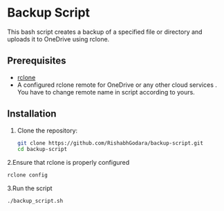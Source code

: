 # Backup Script

This bash script creates a backup of a specified file or directory and uploads it to OneDrive using rclone.

## Prerequisites

- [rclone](https://rclone.org/)
- A configured rclone remote for OneDrive or any other cloud services . You have to change remote name in script according to yours.

## Installation

1. Clone the repository:
   ```bash
   git clone https://github.com/RishabhGodara/backup-script.git
   cd backup-script
2.Ensure that rclone is properly configured 
  ```bash
  rclone config
```
3.Run the script
  ```bash
./backup_script.sh

  
